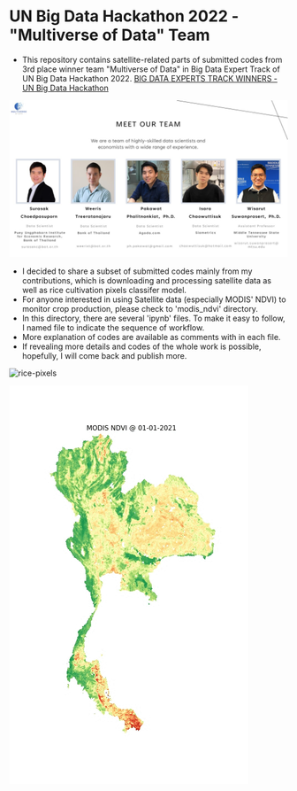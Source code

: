 # UN Big Data Hackathon 2022 - "Multiverse of Data" Team

  - This repository contains satellite-related parts of submitted codes from 3rd place winner team "Multiverse of Data" in Big Data Expert Track of UN Big Data Hackathon 2022. 
  [BIG DATA EXPERTS TRACK WINNERS - UN Big Data Hackathon](https://unstats.un.org/bigdata/events/2022/hackathon/winners-bde.cshtml)
  
  ![Team Members](https://github.com/surasakcho/unbdh2022_multiverse_of_data/blob/main/multiverse_of_data-team_members.jpg)

  - I decided to share a subset of submitted codes mainly from my contributions, which is downloading and processing satellite data as well as rice cultivation pixels classifer model.
  - For anyone interested in using Satellite data (especially MODIS' NDVI) to monitor crop production, please check to 'modis_ndvi' directory.
  - In this directory, there are several 'ipynb' files. To make it easy to follow, I named file to indicate the sequence of workflow.
  - More explanation of codes are available as comments with in each file.
  - If revealing more details and codes of the whole work is possible, hopefully, I will come back and publish more.

  ![rice-pixels](https://github.com/surasakcho/unbdh2022_multiverse_of_data/blob/main/rice-pixels.gif)

  ![modis-ndvi-2021](https://github.com/surasakcho/unbdh2022_multiverse_of_data/blob/main/viz/modis-ndvi-map-2021.gif)
  


